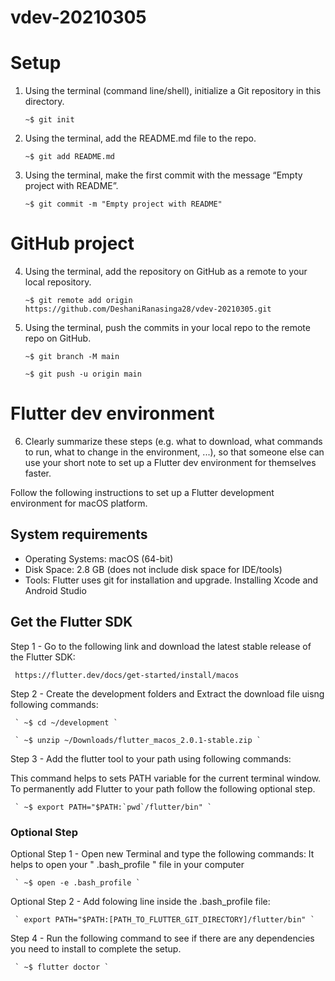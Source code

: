 # vdev-20210305

# Setup

 1. Using the terminal (command line/shell), initialize a Git repository in this directory.

     ` ~$ git init `
 
 2. Using the terminal, add the README.md file to the repo.

     ` ~$ git add README.md `
     
 3. Using the terminal, make the first commit with the message “Empty project with README”.

     ` ~$ git commit -m "Empty project with README" `
     
     

# GitHub project
     
 4. Using the terminal, add the repository on GitHub as a remote to your local repository.

     ` ~$ git remote add origin https://github.com/DeshaniRanasinga28/vdev-20210305.git `
      
 5. Using the terminal, push the commits in your local repo to the remote repo on GitHub.
 
     ` ~$ git branch -M main `

     ` ~$ git push -u origin main `
   
   
   
# Flutter dev environment

 6. Clearly summarize these steps (e.g. what to download, what commands to run, what to change in the environment, ...), so that someone else can use your short     note to set up a Flutter dev environment for themselves faster.


Follow the following instructions to set up a Flutter development environment for macOS platform.

## System requirements
 - Operating Systems: macOS (64-bit)
 - Disk Space: 2.8 GB (does not include disk space for IDE/tools)
 - Tools: Flutter uses git for installation and upgrade. Installing Xcode and Android Studio

## Get the Flutter SDK
Step 1 - Go to the following link and download the latest stable release of the Flutter SDK:

     https://flutter.dev/docs/get-started/install/macos
     
Step 2 - Create the development folders and Extract the download file uisng following commands:

     ` ~$ cd ~/development `
     
     ` ~$ unzip ~/Downloads/flutter_macos_2.0.1-stable.zip `
     
Step 3 - Add the flutter tool to your path using following commands:

This command helps to sets PATH variable for the current terminal window. To permanently add Flutter to your path follow the following optional step. 

     ` ~$ export PATH="$PATH:`pwd`/flutter/bin" `
     
### Optional Step

Optional Step 1 - Open new Terminal and type the following commands:
It helps to open your " .bash_profile " file in your computer

     ` ~$ open -e .bash_profile `
     
Optional Step 2 - Add folowing line inside the .bash_profile file:

     ` export PATH="$PATH:[PATH_TO_FLUTTER_GIT_DIRECTORY]/flutter/bin" `
     
     
Step 4 - Run the following command to see if there are any dependencies you need to install to complete the setup.

     ` ~$ flutter doctor `
     
     

     

     


     
     
  
     
     
